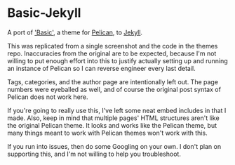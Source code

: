 # Basic-Jekyll
A port of ['Basic'](https://github.com/getpelican/pelican-themes/tree/master/basic), a theme for [Pelican](http://getpelican.com/), to [Jekyll](https://jekyllrb.com/).

This was replicated from a single screenshot and the code in the themes repo. Inaccuracies from the original are to be expected, because I'm not willing to put enough effort into this to justify actually setting up and running an instance of Pelican so I can reverse engineer every last detail.

Tags, categories, and the author page are intentionally left out. The page numbers were eyeballed as well, and of course the original post syntax of Pelican does not work here.

If you're going to really use this, I've left some neat embed includes in that I made. Also, keep in mind that multiple pages' HTML structures aren't like the original Pelican theme. It looks and works like the Pelican theme, but many things meant to work with Pelican themes won't work with this.

If you run into issues, then do some Googling on your own. I don't plan on supporting this, and I'm not willing to help you troubleshoot.
